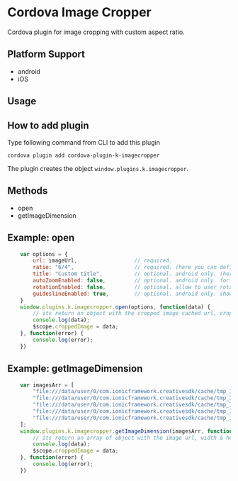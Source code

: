 # Cordova Image Cropper
Cordova plugin for image cropping with custom aspect ratio.

Platform Support
----------------
* android
* iOS

## Usage

How to add plugin
------------------------
Type following command from CLI to add this plugin

```
cordova plugin add cordova-plugin-k-imagecropper
```

The plugin creates the object `window.plugins.k.imagecropper`.

Methods
------------------------
* open
* getImageDimension

Example: open
-------------------------------------------------------
```js
    var options = {
        url: imageUrl,                  // required.
        ratio: "6/4",                   // required. (here you can define your custom ration) "1/1" for square images
        title: "Custom title",          // optional. android only. (here you can put title of image cropper activity) default: Image Cropper
        autoZoomEnabled: false,         // optional. android only. for iOS its always true (if it is true then cropper will automatically adjust the view) default: true
        rotationEnabled: false,         // optional. allow to user rotate the image in view. default: false
        guideslineEnabled: true,        // optional. android only. show the guidesline in view. default: true
    }
    window.plugins.k.imagecropper.open(options, function(data) {
        // its return an object with the cropped image cached url, cropped width & height, you need to manually delete the image from the application cache.
        console.log(data);          
        $scope.croppedImage = data;
    }, function(error) {
        console.log(error);
    })
```

Example: getImageDimension
-------------------------------------------------------
```js
    var imagesArr = [
        "file:///data/user/0/com.ionicframework.creativesdk/cache/tmp_IMG_20170123_0857001689046463.jpg",
        "file:///data/user/0/com.ionicframework.creativesdk/cache/tmp_IMG_20170123_0855131930060303.jpg",
        "file:///data/user/0/com.ionicframework.creativesdk/cache/tmp_IMG-20170123-WA0004-768394128.jpg",
        "file:///data/user/0/com.ionicframework.creativesdk/cache/tmp_IMG_20170123_0856091088191830.jpg",
        "file:///data/user/0/com.ionicframework.creativesdk/cache/tmp_IMG_20170123_085513-1271654176.jpg"
    ];
    window.plugins.k.imagecropper.getImageDimension(imagesArr, function(data) {
        // its return an array of object with the image url, width & height
        console.log(data);          
        $scope.croppedImage = data;
    }, function(error) {
        console.log(error);
    })
```
